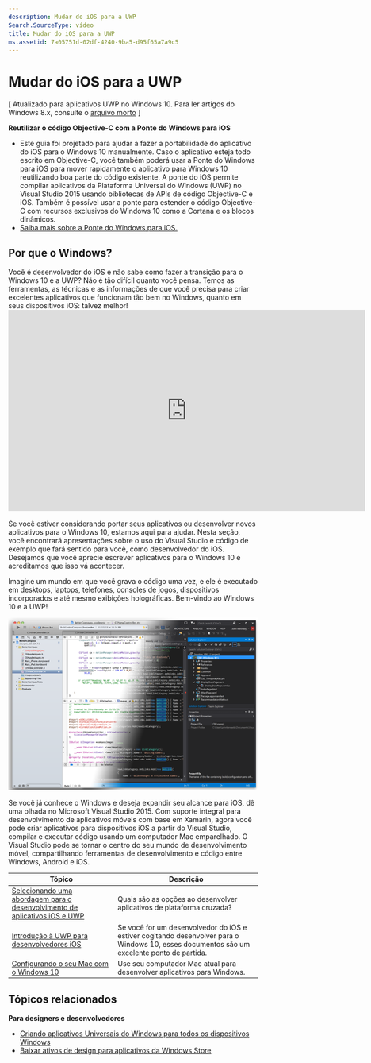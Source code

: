 ```yaml
---
description: Mudar do iOS para a UWP
Search.SourceType: vídeo
title: Mudar do iOS para a UWP
ms.assetid: 7a05751d-02df-4240-9ba5-d95f65a7a9c5
---
```


# Mudar do iOS para a UWP

\[ Atualizado para aplicativos UWP no Windows 10. Para ler artigos do Windows 8.x, consulte o [arquivo morto](http://go.microsoft.com/fwlink/p/?linkid=619132) \]

**Reutilizar o código Objective-C com a Ponte do Windows para iOS**

-   Este guia foi projetado para ajudar a fazer a portabilidade do aplicativo do iOS para o Windows 10 manualmente. Caso o aplicativo esteja todo escrito em Objective-C, você também poderá usar a Ponte do Windows para iOS para mover rapidamente o aplicativo para Windows 10 reutilizando boa parte do código existente. A ponte do iOS permite compilar aplicativos da Plataforma Universal do Windows (UWP) no Visual Studio 2015 usando bibliotecas de APIs de código Objective-C e iOS. Também é possível usar a ponte para estender o código Objective-C com recursos exclusivos do Windows 10 como a Cortana e os blocos dinâmicos.
-   [Saiba mais sobre a Ponte do Windows para iOS.](https://dev.windows.com/bridges/ios)

## Por que o Windows?

Você é desenvolvedor do iOS e não sabe como fazer a transição para o Windows 10 e a UWP? Não é tão difícil quanto você pensa. Temos as ferramentas, as técnicas e as informações de que você precisa para criar excelentes aplicativos que funcionam tão bem no Windows, quanto em seus dispositivos iOS: talvez melhor!<iframe src="https://hubs-video.ssl.catalog.video.msn.com/embed/019d3337-80cf-4817-b50a-58f9463a4d27/IA?csid=ux-en-us&MsnPlayerLeadsWith=html&PlaybackMode=Inline&MsnPlayerDisplayShareBar=false&MsnPlayerDisplayInfoButton=false&iframe=true&QualityOverride=HD" width="720" height="405" allowFullScreen="true" frameBorder="0" scrolling="no">Portando seu aplicativo do Android ou iOS para o Windows e o Windows Phone</iframe>

Se você estiver considerando portar seus aplicativos ou desenvolver novos aplicativos para o Windows 10, estamos aqui para ajudar. Nesta seção, você encontrará apresentações sobre o uso do Visual Studio e código de exemplo que fará sentido para você, como desenvolvedor do iOS. Desejamos que você aprecie escrever aplicativos para o Windows 10 e acreditamos que isso vá acontecer.

Imagine um mundo em que você grava o código uma vez, e ele é executado em desktops, laptops, telefones, consoles de jogos, dispositivos incorporados e até mesmo exibições holográficas. Bem-vindo ao Windows 10 e à UWP!

![venha para o lado negro?](images/ios-to-uwp/mixedup.png)

Se você já conhece o Windows e deseja expandir seu alcance para iOS, dê uma olhada no Microsoft Visual Studio 2015. Com suporte integral para desenvolvimento de aplicativos móveis com base em Xamarin, agora você pode criar aplicativos para dispositivos iOS a partir do Visual Studio, compilar e executar código usando um computador Mac emparelhado. O Visual Studio pode se tornar o centro do seu mundo de desenvolvimento móvel, compartilhando ferramentas de desenvolvimento e código entre Windows, Android e iOS.
 

| Tópico | Descrição |
|-------|-------------|
| [Selecionando uma abordagem para o desenvolvimento de aplicativos iOS e UWP](selecting-an-approach-to-ios-and-uwp-app-development.md) | Quais são as opções ao desenvolver aplicativos de plataforma cruzada? |
| [Introdução à UWP para desenvolvedores iOS](getting-started-with-uwp-for-ios-developers.md) | Se você for um desenvolvedor do iOS e estiver cogitando desenvolver para o Windows 10, esses documentos são um excelente ponto de partida. |
| [Configurando o seu Mac com o Windows 10](setting-up-your-mac-with-windows-10.md) | Use seu computador Mac atual para desenvolver aplicativos para Windows. |

## Tópicos relacionados

**Para designers e desenvolvedores**
* [Criando aplicativos Universais do Windows para todos os dispositivos Windows](http://go.microsoft.com/fwlink/p/?LinkID=397871)
* [Baixar ativos de design para aplicativos da Windows Store](https://msdn.microsoft.com/library/windows/apps/xaml/bg125377.aspx)
 



<!--HONumber=Mar16_HO1-->



